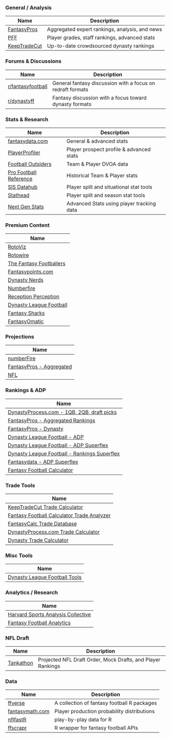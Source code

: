 ### General / Analysis

| Name                                        | Description                                    |
| ------------------------------------------- | ---------------------------------------------- |
| [FantasyPros](https://www.fantasypros.com/) | Aggregated expert rankings, analysis, and news |
| [PFF](https://www.pff.com/fantasy)          | Player grades, staff rankings, advanced stats  |
| [KeepTradeCut](https://keeptradecut.com/)   | Up-to-date crowdsourced dynasty rankings       |

### Forums & Discussions

| Name                                                          | Description                                                |
| ------------------------------------------------------------- | ---------------------------------------------------------- |
| [r/fantasyfootball](https://www.reddit.com/r/fantasyfootball) | General fantasy discussion with a focus on redraft formats |
| [r/dynastyff](https://www.reddit.com/r/dynastyff)             | Fantasy discussion with a focus toward dynasty formats     |

### Stats & Research

| Name                                                              | Description                               |
| ----------------------------------------------------------------- | ----------------------------------------- |
| [fantasydata.com](https://fantasydata.com/nfl)                    | General & advanced stats                  |
| [PlayerProfiler](https://www.playerprofiler.com/)                 | Player prospect profile & advanced stats  |
| [Football Outsiders](https://www.footballoutsiders.com/)          | Team & Player DVOA data                   |
| [Pro Football Reference](https://www.pro-football-reference.com/) | Historical Team & Player stats            |
| [SIS Datahub](https://sisdatahub.com/)                            | Player split and situational stat tools   |
| [Stathead](https://stathead.com/football/)                        | Player split and season stat tools        |
| [Next Gen Stats](https://nextgenstats.nfl.com/)                   | Advanced Stats using player tracking data |

### Premium Content

| Name                                                              |
| ----------------------------------------------------------------- |
| [RotoViz](http://www.rotoviz.com/)                                |
| [Rotowire](https://www.rotowire.com/football/)                    |
| [The Fantasy Footballers](https://www.thefantasyfootballers.com/) |
| [Fantasypoints.com](https://www.fantasypoints.com/)               |
| [Dynasty Nerds](https://www.dynastynerds.com/)                    |
| [Numberfire](https://www.numberfire.com/)                         |
| [Reception Perception](https://receptionperception.com/)          |
| [Dynasty League Football](https://dynastyleaguefootball.com/)     |
| [Fantasy Sharks](https://www.fantasysharks.com/)                  |
| [FantasyOmatic](https://fantasyomatic.com/)                       |

### Projections

| Name                                                                              |
| --------------------------------------------------------------------------------- |
| [numberFire](https://www.numberfire.com/nfl/fantasy/fantasy-football-projections) |
| [FantasyPros - Aggregated](https://www.fantasypros.com/nfl/projections/qb.php)    |
| [NFL](https://fantasy.nfl.com/research/projections)                               |

### Rankings & ADP

| Name                                                                                                                                         |
| -------------------------------------------------------------------------------------------------------------------------------------------- |
| [DynastyProcess.com - 1QB, 2QB, draft picks](https://docs.google.com/spreadsheets/d/19YvN6ac_2VEsdumylgsBd4hi_YTmeBUIi6s0hmSV3RA/edit#gid=0) |
| [FantasyPros - Aggregated Rankings](https://www.fantasypros.com/nfl/rankings/consensus-cheatsheets.php)                                      |
| [FantasyPros - Dynasty](https://www.fantasypros.com/nfl/rankings/dynasty-overall.php)                                                        |
| [Dynasty League Football - ADP](https://dynastyleaguefootball.com/adp-over-time/)                                                            |
| [Dynasty League Football - ADP Superflex](https://dynastyleaguefootball.com/adp/superflex-adp.php)                                           |
| [Dynasty League Football - Rankings Superflex](https://dynastyleaguefootball.com/dynasty-superflex-rankings/)                                |
| [Fantasydata - ADP Superflex](https://fantasydata.com/nfl/fantasy-football-2qb-adp-rankings)                                                 |
| [Fantasy Football Calculator](https://fantasyfootballcalculator.com/)                                                                        |

### Trade Tools

| Name                                                                                               |
| -------------------------------------------------------------------------------------------------- |
| [KeepTradeCut Trade Calculator](https://keeptradecut.com/trade-calculator)                         |
| [Fantasy Football Calculator Trade Analyzer](https://fantasyfootballcalculator.com/trade-analyzer) |
| [FantasyCalc Trade Database](https://www.fantasycalc.com/#/tradedatabase)                          |
| [DynastyProcess.com Trade Calculator](https://apps.dynastyprocess.com/calculator/)                 |
| [Dynasty Trade Calculator](https://dynastytradecalculator.com/)                                    |

### Misc Tools

| Name                                                                     |
| ------------------------------------------------------------------------ |
| [Dynasty League Football Tools](https://dynastyleaguefootball.com/tools) |

### Analytics / Research

| Name                                                                    |
| ----------------------------------------------------------------------- |
| [Harvard Sports Analysis Collective](http://harvardsportsanalysis.org/) |
| [Fantasy Football Analytics](https://fantasyfootballanalytics.net/)     |

### NFL Draft

| Name                                      | Description                                                 |
| ----------------------------------------- | ----------------------------------------------------------- |
| [Tankathon](http://www.tankathon.com/nfl) | Projected NFL Draft Order, Mock Drafts, and Player Rankings |

### Data

| Name                                                    | Description                                 |
| ------------------------------------------------------- | ------------------------------------------- |
| [ffverse](https://www.ffverse.com/)                     | A collection of fantasy football R packages |
| [fantasymath.com](https://fantasymath.com/#/)           | Player production probability distributions |
| [nflfastR](https://www.nflfastr.com/)                   | play-by-play data for R                     |
| [ffscrapr](https://github.com/dynastyprocess/ffscrapr/) | R wrapper for fantasy football APIs         |
